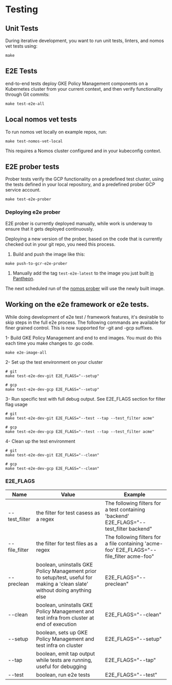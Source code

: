 # Testing

## Unit Tests

During iterative development, you want to run unit tests, linters, and nomos vet
tests using:

```console
make
```

## E2E Tests

end-to-end tests deploy GKE Policy Management components on a Kubernetes cluster
from your current context, and then verify functionality through Git commits:

```console
make test-e2e-all
```

## Local nomos vet tests

To run nomos vet locally on example repos, run:

```console
make test-nomos-vet-local
```

This requires a Nomos cluster configured and in your kubeconfig context.

## E2E prober tests

Prober tests verify the GCP functionality on a predefined test cluster, using
the tests defined in your local repository, and a predefined prober GCP service
account.

```console
make test-e2e-prober
```

### Deploying e2e prober

E2E prober is currently deployed manually, while work is underway to ensure that
it gets deployed continuously.

Deploying a new version of the prober, based on the code that is currently
checked out in your git repo, you need this process.

1.  Build and push the image like this:

```console
make push-to-gcr-e2e-prober
```

1.  Manually add the tag `test-e2e-latest` to the image you just built
    [in Pantheon][1].

The next scheduled run of the [nomos prober][2] will use the newly built image.

## Working on the e2e framework or e2e tests.

While doing development of e2e test / framework features, it's desirable to skip
steps in the full e2e process. The following commands are available for finer
grained control. This is now supported for -git and -gcp suffixes.

1- Build GKE Policy Management and end to end images. You must do this each time
you make changes to .go code.

```console
make e2e-image-all
```

2- Set up the test environment on your cluster

```console
# git
make test-e2e-dev-git E2E_FLAGS="--setup"

# gcp
make test-e2e-dev-gcp E2E_FLAGS="--setup"
```

3- Run specific test with full debug output. See E2E_FLAGS section for filter
flag usage

```console
# git
make test-e2e-dev-git E2E_FLAGS="--test --tap --test_filter acme"

# gcp
make test-e2e-dev-gcp E2E_FLAGS="--test --tap --test_filter acme"
```

4- Clean up the test environment

```console
# git
make test-e2e-dev-git E2E_FLAGS="--clean"

# gcp
make test-e2e-dev-gcp E2E_FLAGS="--clean"
```

### E2E_FLAGS

Name          | Value                                                                                                                        | Example
------------- | ---------------------------------------------------------------------------------------------------------------------------- | -------
--test_filter | the filter for test casess as a regex                                                                                        | The following filters for a test containing 'backend' E2E_FLAGS="--test_filter backend"
--file_filter | the filter for test files as a regex                                                                                         | The following filters for a file containing 'acme-foo' E2E_FLAGS="--file_filter acme-foo"
--preclean    | boolean, uninstalls GKE Policy Management prior to setup/test, useful for making a 'clean slate' without doing anything else | E2E_FLAGS="--preclean"
--clean       | boolean, uninstalls GKE Policy Management and test infra from cluster at end of execution                                    | E2E_FLAGS="--clean"
--setup       | boolean, sets up GKE Policy Management and test infra on cluster                                                             | E2E_FLAGS="--setup"
--tap         | boolean, emit tap output while tests are running, useful for debugging                                                       | E2E_FLAGS="--tap"
--test        | boolean, run e2e tests                                                                                                       | E2E_FLAGS="--test"

[1]: https://pantheon.corp.google.com/gcr/images/stolos-dev/GLOBAL/e2e-prober?project=stolos-dev&gcrImageListsize=50
[2]: https://prow-gob.gcpnode.com/?job=nomos-prober
